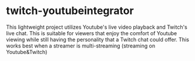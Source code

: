 # twitch-youtubeintegrator
This lightweight project utilizes Youtube's live video playback and Twitch's live chat. This is suitable for viewers that enjoy the comfort of Youtube viewing while still having the personality that a Twitch chat could offer. This works best when a streamer is multi-streaming (streaming on Youtube&amp;Twitch)

